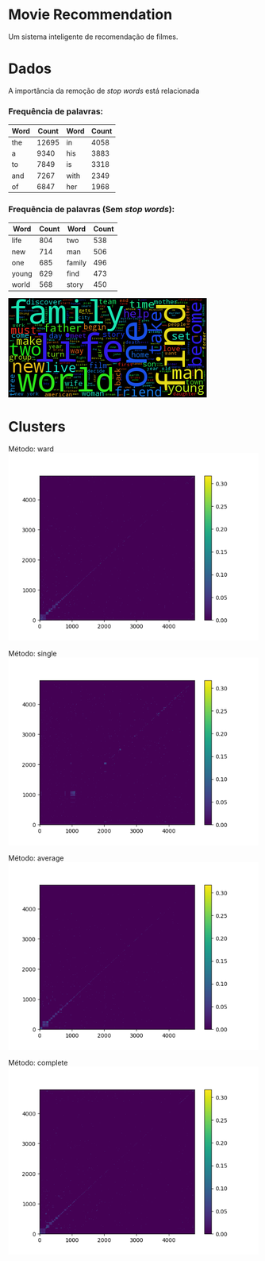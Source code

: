 # Movie Recommendation
Um sistema inteligente de recomendação de filmes.

# Dados
A importância da remoção de _stop words_ está relacionada

### Frequência de palavras:
Word | Count | Word | Count
---- | ----- | ---- | -----
the | 12695 | in | 4058
a | 9340 | his | 3883
to | 7849 | is | 3318
and | 7267 | with | 2349
of | 6847 | her | 1968

### Frequência de palavras (Sem _stop words_):
Word | Count | Word | Count
---- | ----- | ---- | -----
life | 804 | two | 538
new | 714 | man | 506
one | 685 | family | 496
young | 629 | find | 473
world | 568 | story | 450

![CLOUD](assets/tokens_cloud.png)

# Clusters
Método: ward
![WARD](assets/clusters_ward.png)

Método: single
![SINGLE](assets/clusters_single.png)

Método: average
![AVERAGE](assets/clusters_average.png)

Método: complete
![COMPLETE](assets/clusters_complete.png)

